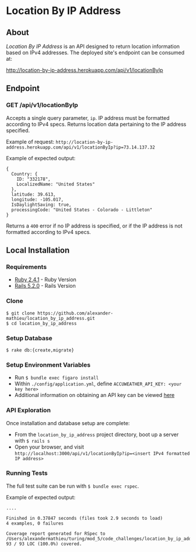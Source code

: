 # Location By IP Address

## About

_Location By IP Address_ is an API designed to return location information based on IPv4 addresses.  The deployed site's endpoint can be consumed at:

http://location-by-ip-address.herokuapp.com/api/v1/locationByIp

## Endpoint

### GET /api/v1/locationByIp

Accepts a single query parameter, `ip`.  IP address must be formatted according to IPv4 specs.  Returns location data pertaining to the IP address specified.

Example of request:
`http://location-by-ip-address.herokuapp.com/api/v1/locationByIp?ip=73.14.137.32`

Example of expected output:
```
{
  Country: {
    ID: "332178",
    LocalizedName: "United States"
  },
  latitude: 39.613,
  longitude: -105.017,
  IsDaylightSaving: true,
  processingCode: "United States - Colorado - Littleton"
}
```

Returns a `400` error if no IP address is specified, or if the IP address is not formatted according to IPv4 specs.

## Local Installation

### Requirements
* [Ruby 2.4.1](https://www.ruby-lang.org/en/downloads/) - Ruby Version
* [Rails 5.2.0](https://rubyonrails.org/) - Rails Version

### Clone
```
$ git clone https://github.com/alexander-mathieu/location_by_ip_address.git
$ cd location_by_ip_address
```

### Setup Database
```
$ rake db:{create,migrate}
```

### Setup Environment Variables
* Run `$ bundle exec figaro install`
* Within `./config/application.yml`, define `ACCUWEATHER_API_KEY: <your key here>`
* Additional information on obtaining an API key can be viewed [here](https://developer.accuweather.com/)

### API Exploration

Once installation and database setup are complete:
* From the `location_by_ip_address` project directory, boot up a server with `$ rails s`
* Open your browser, and visit `http://localhost:3000/api/v1/locationByIp?ip=<insert IPv4 formatted IP address>`

### Running Tests

The full test suite can be run with `$ bundle exec rspec`.

Example of expected output:
```
....

Finished in 0.37847 seconds (files took 2.9 seconds to load)
4 examples, 0 failures

Coverage report generated for RSpec to /Users/alexandermathieu/turing/mod_5/code_challenges/location_by_ip_address/coverage. 93 / 93 LOC (100.0%) covered.
```
